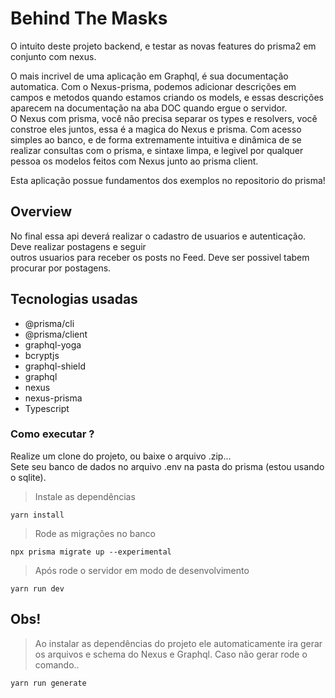 # Behind The Masks

O intuito deste projeto backend, e testar as novas features do prisma2 em conjunto com nexus.

O mais incrivel de uma aplicação em Graphql, é sua documentação automatica. Com o Nexus-prisma, podemos adicionar descrições em campos e metodos quando estamos criando os models, e essas descrições aparecem na documentação na aba DOC quando ergue o servidor.<br> O Nexus com prisma, você não precisa separar os types e resolvers, você constroe eles juntos, essa é a magica do Nexus e prisma. Com acesso simples ao banco, e de forma extremamente intuitiva e dinâmica de se realizar consultas com o prisma, e sintaxe limpa, e legivel por qualquer pessoa os modelos feitos com Nexus junto ao prisma client.

Esta aplicação possue fundamentos dos exemplos no repositorio do prisma!

## Overview

No final essa api deverá realizar o cadastro de usuarios e autenticação. Deve realizar postagens e seguir <br> outros usuarios para receber os posts no Feed. Deve ser possivel tabem procurar por postagens.

## Tecnologias usadas

* @prisma/cli
* @prisma/client
* graphql-yoga
* bcryptjs
* graphql-shield
* graphql
* nexus
* nexus-prisma
* Typescript


### Como executar ?

Realize um clone do projeto, ou baixe o arquivo .zip... <br> Sete seu banco de dados no arquivo .env na pasta do prisma (estou usando o sqlite).

> Instale as dependências
```
yarn install
```
> Rode as migrações no banco
```
npx prisma migrate up --experimental
```
> Após rode o servidor em modo de desenvolvimento
```
yarn run dev
```


## Obs!

> Ao instalar as dependências do projeto ele automaticamente ira gerar <br> os arquivos e schema do Nexus e Graphql. Caso não gerar rode o comando..
```
yarn run generate
```
